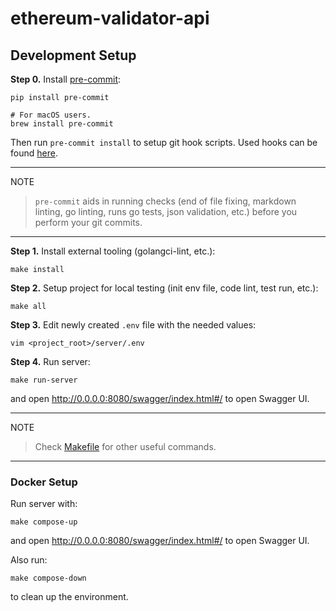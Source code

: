 # ethereum-validator-api

## Development Setup

**Step 0.** Install [pre-commit](https://pre-commit.com/):

```shell
pip install pre-commit

# For macOS users.
brew install pre-commit
```

Then run `pre-commit install` to setup git hook scripts.
Used hooks can be found [here](.pre-commit-config.yaml).

______________________________________________________________________

NOTE

> `pre-commit` aids in running checks (end of file fixing,
> markdown linting, go linting, runs go tests, json validation, etc.)
> before you perform your git commits.

______________________________________________________________________

**Step 1.** Install external tooling (golangci-lint, etc.):

```shell script
make install
```

**Step 2.** Setup project for local testing (init env file, code lint, test run, etc.):

```shell script
make all
```

**Step 3.** Edit newly created `.env` file with the needed values:

```shell
vim <project_root>/server/.env
```

**Step 4.** Run server:

```shell
make run-server
```

and open http://0.0.0.0:8080/swagger/index.html#/ to open Swagger UI.

______________________________________________________________________

NOTE

> Check [Makefile](Makefile) for other useful commands.

______________________________________________________________________

### Docker Setup

Run server with:

```shell
make compose-up
```

and open http://0.0.0.0:8080/swagger/index.html#/ to open Swagger UI.

Also run:

```shell
make compose-down
```

to clean up the environment.
